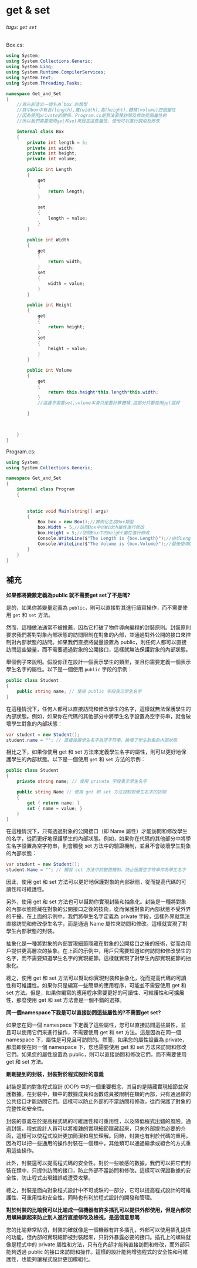 #  get & set
###### tags: `get` `set`

Box.cs:
```csharp
using System;
using System.Collections.Generic;
using System.Linq;
using System.Runtime.CompilerServices;
using System.Text;
using System.Threading.Tasks;

namespace Get_and_Set
{
	//首先創造出一個名為`box`的類型
	//其中box中有長(length),寬(width),高(height),體積(volume)四個屬性
	//因為使用private的關係，Program.cs是無法直接訪問及修改死個屬性的
	//所以我們需要使用get和set來設定這些屬性，使他可以進行調用及修改

	internal class Box
	{
		private int length = 5;
		private int width;
		private int height;
		private int volume;

		public int Length
		{
			get
			{
				return length;
			}

			set 
			{
				length = value;
			}
		}

		public int Width
		{
			get
			{
				return width;
			}
			set
			{
				width = value;
			}
		}

		public int Height
		{
			get
			{
				return height;
			}
			set 
			{
				height = value; 
			}
		}

		public int Volume
		{
			get
			{
				return this.height*this.length*this.width;
			}
			//這邊不需要set,volume本身只是要計算體積,這部分只要使用get就好

		}
		


	}
}

```
Program.cs:
```csharp
using System;
using System.Collections.Generic;

namespace Get_and_Set
{
	internal class Program
	{
		
		
		static void Main(string[] args)
		{
			Box box = new Box();//實例化生成Box類型
			box.Width = 5;//訪問Box中的Width屬性進行修改
			box.Height = 5;//訪問Box中的Height屬性進行修改
			Console.WriteLine($"The Length is {box.Length}");//由於Length這個屬性我在Box這個類型中已經有屬性數值，這邊是測試他訪問功能
			Console.WriteLine($"The Volume is {box.Volume}");//最後使用Console.WriteLine()來輸出Box中的Volume屬性	
		}
	}
}

```

## 補充

**如果都將變數定義為public 就不需要get set了不是嗎?**

是的，如果你將變量定義為 `public`，則可以直接對其進行讀寫操作，而不需要使用 `get` 和 `set` 方法。

然而，這種做法通常不被推薦，因為它打破了物件導向編程的封裝原則。封裝原則要求我們將對對象內部狀態的訪問限制在對象的內部，並通過對外公開的接口來控制對內部狀態的訪問。如果我們直接將變量設置為 public，則任何人都可以直接訪問這些變量，而不需要通過對象的公開接口，這樣就無法保護對象的內部狀態。

舉個例子來說明。假設你正在設計一個表示學生的類型，並且你需要定義一個表示學生名字的屬性。以下是一個使用 `public` 字段的示例：

```csharp
public class Student
{
    public string name; // 使用 public 字段表示學生名字
}

```
在這種情況下，任何人都可以直接訪問和修改學生的名字，這樣就無法保護學生的內部狀態。例如，如果你在代碼的其他部分中將學生名字設置為空字符串，就會破壞學生對象的內部狀態：

```csharp
var student = new Student();
student.name = ""; // 直接設置學生名字為空字符串，破壞了學生對象的內部狀態

```


相比之下，如果你使用 get 和 set 方法來定義學生名字的屬性，則可以更好地保護學生的內部狀態。以下是一個使用 `get` 和 `set` 方法的示例：

```csharp
public class Student
{
    private string name; // 使用 private 字段表示學生名字

    public string Name // 使用 get 和 set 方法控制對學生名字的訪問
    {
        get { return name; }
        set { name = value; }
    }
}

```
在這種情況下，只有透過對象的公開接口（即 Name 屬性）才能訪問和修改學生的名字，從而更好地保護學生的內部狀態。例如，如果你在代碼的其他部分中將學生名字設置為空字符串，則會觸發 set 方法中的驗證機制，並且不會破壞學生對象的內部狀態：
```csharp
var student = new Student();
student.Name = ""; // 觸發 set 方法中的驗證機制，防止設置空字符串作為學生名字

```
因此，使用 get 和 set 方法可以更好地保護對象的內部狀態，從而提高代碼的可讀性和可維護性。

另外，使用 get 和 set 方法也可以幫助你實現封裝和抽象化。封裝是一種將對象的內部狀態隱藏在對象的公開接口之後的技術，從而保護對象的內部狀態不受外界的干擾。在上面的示例中，我們將學生名字定義為 private 字段，這樣外界就無法直接訪問和修改學生名字，而是通過 Name 屬性來訪問和修改。這樣就實現了對學生內部狀態的封裝。

抽象化是一種將對象的內部實現細節隱藏在對象的公開接口之後的技術，從而為用戶提供更高層次的抽象。在上面的示例中，用戶只需要知道如何訪問和修改學生的名字，而不需要知道學生名字的實現細節。這樣就實現了對學生內部實現細節的抽象化。

總之，使用 get 和 set 方法可以幫助你實現封裝和抽象化，從而提高代碼的可讀性和可維護性。如果你只是編寫一些簡單的應用程序，可能並不需要使用 get 和 set 方法。但是，如果你編寫的應用程序需要更好的可讀性、可維護性和可擴展性，那麼使用 get 和 set 方法會是一個不錯的選擇。

**同一個namespace下我是可以直接訪問這些屬性的?不需要get set?**

如果您在同一個 namespace 下定義了這些屬性，您可以直接訪問這些屬性，並且可以使用它們來進行操作，不需要使用 get 和 set 方法。這是因為在同一個 namespace 下，屬性是可見且可訪問的。然而，如果您的屬性設置為 private，那麼即使在同一個 namespace 下，您也需要使用 get 和 set 方法來訪問和修改它們。如果您的屬性設置為 public，則可以直接訪問和修改它們，而不需要使用 get 和 set 方法。

**剛剛提到的封裝，封裝對於程式設計的意義**

封裝是面向對象程式設計 (OOP) 中的一個重要概念，其目的是隱藏實現細節並保護數據。在封裝中，類中的數據成員和函數成員被限制在類的內部，只有通過類的公共接口才能訪問它們。這樣可以防止外部的不當訪問和修改，從而保護了對象的完整性和安全性。

封裝的意義在於提高程式碼的可維護性和可重用性，以及降低程式出錯的風險。通過封裝，程式設計人員可以將複雜的實現細節隱藏起來，只向外部提供必要的介面，這樣可以使程式設計更加簡潔和易於理解。同時，封裝也有利於代碼的重用，因為可以把一些通用的操作封裝在一個類中，其他類可以通過繼承或組合的方式重用這些操作。

此外，封裝還可以提高程式碼的安全性。對於一些敏感的數據，我們可以把它們封裝在類中，只提供訪問的接口，防止外部不當訪問和修改。這樣可以保證數據的安全性，防止程式出現錯誤或遭受攻擊。

總之，封裝是面向對象程式設計中不可或缺的一部分，它可以提高程式設計的可維護性、可重用性和安全性，同時也有利於程式設計的開發和管理。

**對於封裝的比喻我可以比喻成一個機器有許多插孔可以提供外部使用，但是內部使用螺絲鎖起來防止別人進行直接修改及檢視，是這個意思嗎**

您的比喻非常貼切，封裝的確就像是一個機器有許多插孔，外部可以使用插孔提供的功能，但內部的實現細節被封裝起來，只對外暴露必要的接口。插孔上的螺絲就像是程式中的 private 屬性和方法，只有在內部才能夠直接訪問和修改，而外部只能夠透過 public 的接口來訪問和操作。這樣的設計能夠增強程式的安全性和可維護性，也能夠讓程式設計更加模組化。
